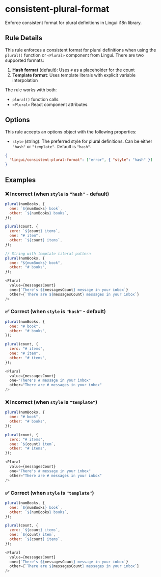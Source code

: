 # consistent-plural-format

Enforce consistent format for plural definitions in Lingui i18n library.

## Rule Details

This rule enforces a consistent format for plural definitions when using the `plural()` function or `<Plural>` component from Lingui. There are two supported formats:

1. **Hash format** (default): Uses `#` as a placeholder for the count
2. **Template format**: Uses template literals with explicit variable interpolation

The rule works with both:
- `plural()` function calls
- `<Plural>` React component attributes

## Options

This rule accepts an options object with the following properties:

- `style` (string): The preferred style for plural definitions. Can be either `"hash"` or `"template"`. Default is `"hash"`.

```json
{
  "lingui/consistent-plural-format": ["error", { "style": "hash" }]
}
```

## Examples

### ❌ Incorrect (when `style` is `"hash"` - default)

```js
plural(numBooks, {
  one: `${numBooks} book`,
  other: `${numBooks} books`,
});

plural(count, {
  zero: `${count} items`,
  one: "# item",
  other: `${count} items`,
});

// String with template literal pattern
plural(numBooks, {
  one: "${numBooks} book",
  other: "# books",
});

<Plural
  value={messagesCount}
  one={`There's ${messagesCount} message in your inbox`}
  other={`There are ${messagesCount} messages in your inbox`}
/>
```

### ✅ Correct (when `style` is `"hash"` - default)

```js
plural(numBooks, {
  one: "# book",
  other: "# books",
});

plural(count, {
  zero: "# items",
  one: "# item",
  other: "# items",
});

<Plural
  value={messagesCount}
  one="There's # message in your inbox"
  other="There are # messages in your inbox"
/>
```

### ❌ Incorrect (when `style` is `"template"`)

```js
plural(numBooks, {
  one: "# book",
  other: "# books",
});

plural(count, {
  zero: "# items",
  one: `${count} item`,
  other: "# items",
});

<Plural
  value={messagesCount}
  one="There's # message in your inbox"
  other="There are # messages in your inbox"
/>
```

### ✅ Correct (when `style` is `"template"`)

```js
plural(numBooks, {
  one: `${numBooks} book`,
  other: `${numBooks} books`,
});

plural(count, {
  zero: `${count} items`,
  one: `${count} item`,
  other: `${count} items`,
});

<Plural
  value={messagesCount}
  one={`There's ${messagesCount} message in your inbox`}
  other={`There are ${messagesCount} messages in your inbox`}
/>
```
